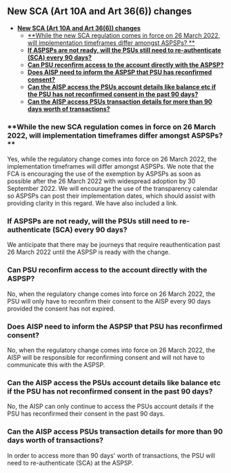 ## **New SCA (Art 10A and Art 36(6)) changes**

<!-- TOC -->

- [**New SCA (Art 10A and Art 36(6)) changes**](#new-sca-art-10a-and-art-366-changes)
  - [**While the new SCA regulation comes in force on 26 March 2022, will implementation timeframes differ amongst ASPSPs? **](#while-the-new-sca-regulation-comes-in-force-on-26-march-2022-will-implementation-timeframes-differ-amongst-aspsps-)
  - [**If ASPSPs are not ready, will the PSUs still need to re-authenticate (SCA) every 90 days?**](#if-aspsps-are-not-ready-will-the-psus-still-need-to-re-authenticate-sca-every-90-days)
  - [**Can PSU reconfirm access to the account directly with the ASPSP?**](#can-psu-reconfirm-access-to-the-account-directly-with-the-aspsp)
  - [**Does AISP need to inform the ASPSP that PSU has reconfirmed consent?**](#does-aisp-need-to-inform-the-aspsp-that-psu-has-reconfirmed-consent)
  - [**Can the AISP access the PSUs account details like balance etc if the PSU has not reconfirmed consent in the past 90 days?**](#can-the-aisp-access-the-psus-account-details-like-balance-etc-if-the-psu-has-not-reconfirmed-consent-in-the-past-90-days)
  - [**Can the AISP access PSUs transaction details for more than 90 days worth of transactions?**](#can-the-aisp-access-psus-transaction-details-for-more-than-90-days-worth-of-transactions)

<!-- /TOC -->



### **While the new SCA regulation comes in force on 26 March 2022, will implementation timeframes differ amongst ASPSPs? **

Yes, while the regulatory change comes into force on 26 March 2022, the implementation timeframes will differ amongst ASPSPs. We note that the FCA is encouraging the use of the exemption by ASPSPs as soon as possible after the 26 March 2022 with widespread adoption by 30 September 2022.  We will encourage the use of the transparency calendar so ASPSPs can post their implementation dates, which should assist with providing clarity in this regard. We have also included a link. 

### **If ASPSPs are not ready, will the PSUs still need to re-authenticate (SCA) every 90 days?**

We anticipate that there may be journeys that require reauthentication past 26 March 2022 until the ASPSP is ready with the change.

### **Can PSU reconfirm access to the account directly with the ASPSP?**

No, when the regulatory change comes into force on 26 March 2022, the PSU will only have to reconfirm their consent to the AISP every 90 days provided the consent has not expired.

### **Does AISP need to inform the ASPSP that PSU has reconfirmed consent?**

No, when the regulatory change comes into force on 26 March 2022, the AISP will be responsible for reconfirming consent and will not have to communicate this with the ASPSP.

### **Can the AISP access the PSUs account details like balance etc if the PSU has not reconfirmed consent in the past 90 days?**

No, the AISP can only continue to access the PSUs account details if the PSU has reconfirmed their consent in the past 90 days.

### **Can the AISP access PSUs transaction details for more than 90 days worth of transactions?**

In order to access more than 90 days' worth of transactions, the PSU will need to re-authenticate (SCA) at the ASPSP.